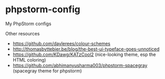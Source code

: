 # phpstorm-config

My PhpStorm configs

Other resources

- https://github.com/daylerees/colour-schemes
- http://thomasbyttebier.be/blog/the-best-ui-typeface-goes-unnoticed
- https://github.com/KDawg/KATzCool2 (nice-looking theme, esp the HTML coloring)
- https://github.com/abhimanyusharma003/phpstorm-spacegray (spacegray theme for phpstorm)
